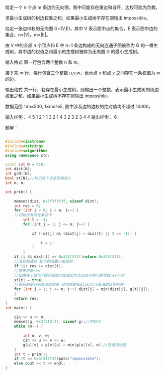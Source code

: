 给定一个 n 个点 m 条边的无向图，图中可能存在重边和自环，边权可能为负数。

求最小生成树的树边权重之和，如果最小生成树不存在则输出 impossible。

给定一张边带权的无向图 G=(V,E)，其中 V 表示图中点的集合，E 表示图中边的集合，n=|V|，m=|E|。

由 V 中的全部 n 个顶点和 E 中 n−1 条边构成的无向连通子图被称为 G 的一棵生成树，其中边的权值之和最小的生成树被称为无向图 G 的最小生成树。

输入格式
第一行包含两个整数 n 和 m。

接下来 m 行，每行包含三个整数 u,v,w，表示点 u 和点 v 之间存在一条权值为 w 的边。

输出格式
共一行，若存在最小生成树，则输出一个整数，表示最小生成树的树边权重之和，如果最小生成树不存在则输出 impossible。

数据范围
1≤n≤500,
1≤m≤1e5,
图中涉及边的边权的绝对值均不超过 10000。

输入样例：
4 5
1 2 1
1 3 2
1 4 3
2 3 2
3 4 4
输出样例：
6

题解：
```c++

#include<iostream>
#include<cstring>
#include<algorithm>
using namespace std;

const int N = 510;
int dist[N];
int g[N][N];
bool st[N];//标记这个点是否被加入
int n, m;

int prim() {
    
	memset(dist, 0x3f3f3f3f, sizeof dist);
	int res = 0;
	for (int i = 0; i < n; i++) {
    //初始没有点在集合中
		int t = -1;
		for (int j = 1; j <= n; j++) {
    
			if (!st[j] && (dist[j] < dist[t] || t == -1)) {
    
				t = j;
			}
		}
	if (i && dist[t] == 0x3f3f3f3f)return 0x3f3f3f3f;
	//没有联通点 即不构成最小生成树
	if (i) res += dist[t];
	//要先更新res 
	//如果在下面for循环后加可能会因为负边自环的问题导致res不对 
	st[t] = true;
	//更新的是点到集合的距离 这也就是和dijkstra算法的区别所在
	for (int j = 1; j <= n; j++) dist[j] = min(dist[j], g[t][j]);
	}
	return res;
}
int main() {
    
	cin >> n >> m;
	memset(g, 0x3f3f3f3f, sizeof g);//初始化
	while (m--) {
    
		int u, v, w;
		cin >> u >> v >> w;
		g[u][v] = g[v][u] = min(g[u][v], w);//存储无向图
	}
	int t = prim();
	if (t == 0x3f3f3f3f)puts("impossible");
	else cout << t << endl;
}

```
